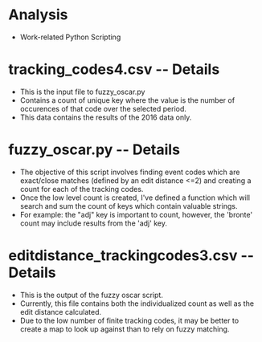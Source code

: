 # Analysis
- Work-related Python Scripting

#  tracking_codes4.csv -- Details
- This is the input file to fuzzy_oscar.py
- Contains a count of unique key where the value is the number of occurences of that code over the selected period. 
- This data contains the results of the 2016 data only. 

#  fuzzy_oscar.py -- Details
- The objective of this script involves finding event codes which are exact/close matches (defined by an edit distance <=2) and 
creating a count for each of the tracking codes. 
- Once the low level count is created, I've defined a function which will search and sum the count of keys which contain valuable strings. 
- For example: the "adj" key is important to count, however, the 'bronte' count may include results from the 'adj' key. 


#  editdistance_trackingcodes3.csv -- Details
- This is the output of the fuzzy oscar script.
- Currently, this file contains both the individualized count as well as the edit distance calculated. 
- Due to the low number of finite tracking codes, it may be better to create a map to look up against than to rely on fuzzy matching. 
